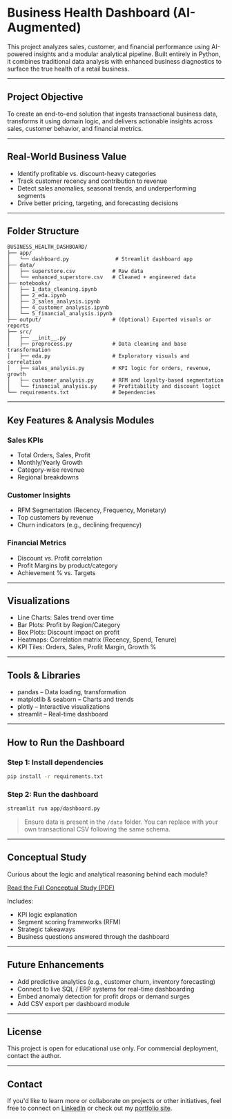 # Business Health Dashboard (AI-Augmented)

This project analyzes sales, customer, and financial performance using AI-powered insights and a modular analytical pipeline. Built entirely in Python, it combines traditional data analysis with enhanced business diagnostics to surface the true health of a retail business.

---

## Project Objective
To create an end-to-end solution that ingests transactional business data, transforms it using domain logic, and delivers actionable insights across sales, customer behavior, and financial metrics.

---

## Real-World Business Value
- Identify profitable vs. discount-heavy categories
- Track customer recency and contribution to revenue
- Detect sales anomalies, seasonal trends, and underperforming segments
- Drive better pricing, targeting, and forecasting decisions

---

## Folder Structure
```
BUSINESS_HEALTH_DASHBOARD/
├── app/
│   └── dashboard.py               # Streamlit dashboard app
├── data/
│   ├── superstore.csv            # Raw data
│   └── enhanced_superstore.csv   # Cleaned + engineered data
├── notebooks/
│   ├── 1_data_cleaning.ipynb
│   ├── 2_eda.ipynb
│   ├── 3_sales_analysis.ipynb
│   ├── 4_customer_analysis.ipynb
│   └── 5_financial_analysis.ipynb
├── output/                       # (Optional) Exported visuals or reports
├── src/
│   ├── __init__.py
│   ├── preprocess.py             # Data cleaning and base transformation
│   ├── eda.py                    # Exploratory visuals and correlation
│   ├── sales_analysis.py         # KPI logic for orders, revenue, growth
│   ├── customer_analysis.py      # RFM and loyalty-based segmentation
│   └── financial_analysis.py     # Profitability and discount logict
└── requirements.txt              # Dependencies
```

---

## Key Features & Analysis Modules

### Sales KPIs
- Total Orders, Sales, Profit
- Monthly/Yearly Growth
- Category-wise revenue
- Regional breakdowns

### Customer Insights
- RFM Segmentation (Recency, Frequency, Monetary)
- Top customers by revenue
- Churn indicators (e.g., declining frequency)

### Financial Metrics
- Discount vs. Profit correlation
- Profit Margins by product/category
- Achievement % vs. Targets

---

## Visualizations
- Line Charts: Sales trend over time
- Bar Plots: Profit by Region/Category
- Box Plots: Discount impact on profit
- Heatmaps: Correlation matrix (Recency, Spend, Tenure)
- KPI Tiles: Orders, Sales, Profit Margin, Growth %

---

## Tools & Libraries
- pandas – Data loading, transformation
- matplotlib & seaborn – Charts and trends
- plotly – Interactive visualizations
- streamlit – Real-time dashboard

---

## How to Run the Dashboard

### Step 1: Install dependencies
```bash
pip install -r requirements.txt
```

### Step 2: Run the dashboard
```bash
streamlit run app/dashboard.py
```

> Ensure data is present in the `/data` folder. You can replace with your own transactional CSV following the same schema.

---

## Conceptual Study
Curious about the logic and analytical reasoning behind each module?

[Read the Full Conceptual Study (PDF)](https://github.com/Pre123140/business_health_dashboard/blob/main/BUSINESS%20HEALTH%20DASHBOARD.pdf)

Includes:
- KPI logic explanation
- Segment scoring frameworks (RFM)
- Strategic takeaways
- Business questions answered through the dashboard

---

## Future Enhancements
- Add predictive analytics (e.g., customer churn, inventory forecasting)
- Connect to live SQL / ERP systems for real-time dashboarding
- Embed anomaly detection for profit drops or demand surges
- Add CSV export per dashboard module

---

## License

This project is open for educational use only. For commercial deployment, contact the author.

---

## Contact
If you'd like to learn more or collaborate on projects or other initiatives, feel free to connect on [LinkedIn](https://www.linkedin.com/in/prerna-burande-99678a1bb/) or check out my [portfolio site](https://youtheleader.com/).

